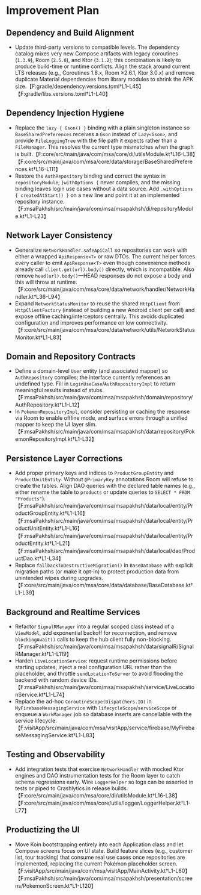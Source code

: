 # Improvement Plan

## Dependency and Build Alignment
- Update third-party versions to compatible levels. The dependency catalog mixes very new Compose artifacts with legacy coroutines (`1.3.9`), Room (`2.5.0`), and Ktor (`3.1.2`); this combination is likely to produce build-time or runtime conflicts. Align the stack around current LTS releases (e.g., Coroutines 1.8.x, Room ≥2.6.1, Ktor 3.0.x) and remove duplicate Material dependencies from library modules to shrink the APK size.【F:gradle/dependency.versions.toml†L1-L45】【F:gradle/libs.versions.toml†L1-L40】

## Dependency Injection Hygiene
- Replace the `lazy { Gson() }` binding with a plain singleton instance so `BaseSharedPreferences` receives a `Gson` instead of `Lazy<Gson>`, and provide `FileLoggingTree` with the file path it expects rather than a `FileManager`. This resolves the current type mismatches when the graph is built.【F:core/src/main/java/com/msa/core/di/utilsModule.kt†L16-L38】【F:core/src/main/java/com/msa/core/data/storage/BaseSharedPreferences.kt†L16-L111】
- Restore the `AuthRepository` binding and correct the syntax in `repositoryModule`; `}withOptions {` never compiles, and the missing binding leaves login use cases without a data source. Add `.withOptions { createdAtStart() }` on a new line and point it at an implemented repository instance.【F:msaPakhsh/src/main/java/com/msa/msapakhsh/di/repositoryModule.kt†L1-L23】

## Network Layer Consistency
- Generalize `NetworkHandler.safeApiCall` so repositories can work with either a wrapped `ApiResponse<T>` or raw DTOs. The current helper forces every caller to emit `ApiResponse<T>` even though convenience methods already call `client.get(url).body()` directly, which is incompatible. Also remove `head(url).body()`—HEAD responses do not expose a body and this will throw at runtime.【F:core/src/main/java/com/msa/core/data/network/handler/NetworkHandler.kt†L36-L94】
- Expand `NetworkStatusMonitor` to reuse the shared `HttpClient` from `HttpClientFactory` (instead of building a new Android client per call) and expose offline caching/interceptors centrally. This avoids duplicated configuration and improves performance on low connectivity.【F:core/src/main/java/com/msa/core/data/network/utils/NetworkStatusMonitor.kt†L1-L83】

## Domain and Repository Contracts
- Define a domain-level `User` entity (and associated mapper) so `AuthRepository` compiles; the interface currently references an undefined type. Fill in `LoginUseCase`/`AuthRepositoryImpl` to return meaningful results instead of stubs.【F:msaPakhsh/src/main/java/com/msa/msapakhsh/domain/repository/AuthRepository.kt†L1-L12】
- In `PokemonRepositoryImpl`, consider persisting or caching the response via Room to enable offline mode, and surface errors through a unified mapper to keep the UI layer slim.【F:msaPakhsh/src/main/java/com/msa/msapakhsh/data/repository/PokemonRepositoryImpl.kt†L1-L32】

## Persistence Layer Corrections
- Add proper primary keys and indices to `ProductGroupEntity` and `ProductUnitEntity`. Without `@PrimaryKey` annotations Room will refuse to create the tables. Align DAO queries with the declared table names (e.g., either rename the table to `products` or update queries to `SELECT * FROM "Products"`).【F:msaPakhsh/src/main/java/com/msa/msapakhsh/data/local/entity/ProductGroupEntity.kt†L1-L16】【F:msaPakhsh/src/main/java/com/msa/msapakhsh/data/local/entity/ProductUnitEntity.kt†L1-L16】【F:msaPakhsh/src/main/java/com/msa/msapakhsh/data/local/entity/ProductEntity.kt†L1-L21】【F:msaPakhsh/src/main/java/com/msa/msapakhsh/data/local/dao/ProductDao.kt†L1-L34】
- Replace `fallbackToDestructiveMigration()` in `BaseDatabase` with explicit migration paths (or make it opt-in) to protect production data from unintended wipes during upgrades.【F:core/src/main/java/com/msa/core/data/database/BaseDatabase.kt†L1-L39】

## Background and Realtime Services
- Refactor `SignalRManager` into a regular scoped class instead of a `ViewModel`, add exponential backoff for reconnection, and remove `blockingAwait()` calls to keep the hub client fully non-blocking.【F:msaPakhsh/src/main/java/com/msa/msapakhsh/data/signalR/SignalRManager.kt†L1-L119】
- Harden `LiveLocationService`: request runtime permissions before starting updates, inject a real configuration URL rather than the placeholder, and throttle `sendLocationToServer` to avoid flooding the backend with random device IDs.【F:msaPakhsh/src/main/java/com/msa/msapakhsh/service/LiveLocationService.kt†L1-L74】
- Replace the ad-hoc `CoroutineScope(Dispatchers.IO)` in `MyFirebaseMessagingService` with `lifecycleScope`/`serviceScope` or enqueue a `WorkManager` job so database inserts are cancellable with the service lifecycle.【F:visitApp/src/main/java/com/msa/visitApp/service/firebase/MyFirebaseMessagingService.kt†L1-L83】

## Testing and Observability
- Add integration tests that exercise `NetworkHandler` with mocked Ktor engines and DAO instrumentation tests for the Room layer to catch schema regressions early. Wire `LoggerHelper` so logs can be asserted in tests or piped to Crashlytics in release builds.【F:core/src/main/java/com/msa/core/di/utilsModule.kt†L16-L38】【F:core/src/main/java/com/msa/core/utils/logger/LoggerHelper.kt†L1-L77】

## Productizing the UI
- Move Koin bootstrapping entirely into each Application class and let Compose screens focus on UI state. Build feature slices (e.g., customer list, tour tracking) that consume real use cases once repositories are implemented, replacing the current Pokémon placeholder screen.【F:visitApp/src/main/java/com/msa/visitApp/MainActivity.kt†L1-L60】【F:msaPakhsh/src/main/java/com/msa/msapakhsh/presentation/screens/PokemonScreen.kt†L1-L120】